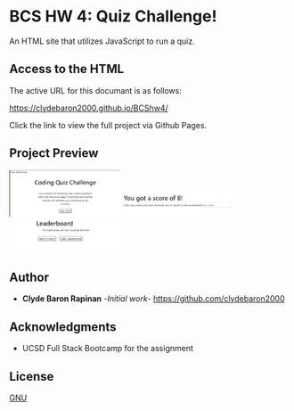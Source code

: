 # BCS HW 4: Quiz Challenge!

An HTML site that utilizes JavaScript to run a quiz.

## Access to the HTML

The active URL for this documant is as follows:

https://clydebaron2000.github.io/BCShw4/

Click the link to view the full project via Github Pages.

## Project Preview
<img src="Assets/mainmenu.PNG" width="200px"/>
<img src="Assets/score.PNG" width="200px"/>
<img src="Assets/leaderboard.PNG" width="200px"/>


## Author

* **Clyde Baron Rapinan** -*Initial work*- https://github.com/clydebaron2000

## Acknowledgments

* UCSD Full Stack Bootcamp for the assignment

## License

[GNU](https://choosealicense.com/licenses/gpl-3.0/)
